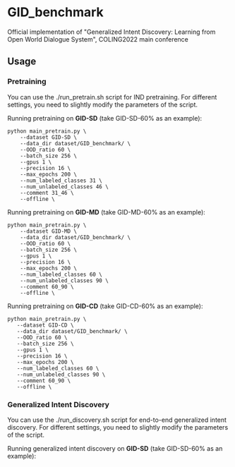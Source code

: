 # GID_benchmark
Official implementation of "Generalized Intent Discovery: Learning from Open World Dialogue System", COLING2022 main conference

## Usage

### Pretraining
You can use the ./run_pretrain.sh script for IND pretraining. For different settings, you need to slightly modify the parameters of the script.

Running pretraining on **GID-SD** (take GID-SD-60% as an example):
```
python main_pretrain.py \
    --dataset GID-SD \
    --data_dir dataset/GID_benchmark/ \
    --OOD_ratio 60 \
    --batch_size 256 \
    --gpus 1 \
    --precision 16 \
    --max_epochs 200 \
    --num_labeled_classes 31 \
    --num_unlabeled_classes 46 \
    --comment 31_46 \
    --offline \
```

Running pretraining on **GID-MD** (take GID-MD-60% as an example):
```
python main_pretrain.py \
    --dataset GID-MD \
    --data_dir dataset/GID_benchmark/ \
    --OOD_ratio 60 \
    --batch_size 256 \
    --gpus 1 \
    --precision 16 \
    --max_epochs 200 \
    --num_labeled_classes 60 \
    --num_unlabeled_classes 90 \
    --comment 60_90 \
    --offline \
 ```
 
 Running pretraining on **GID-CD** (take GID-CD-60% as an example):
 ```
 python main_pretrain.py \
    --dataset GID-CD \
    --data_dir dataset/GID_benchmark/ \
    --OOD_ratio 60 \
    --batch_size 256 \
    --gpus 1 \
    --precision 16 \
    --max_epochs 200 \
    --num_labeled_classes 60 \
    --num_unlabeled_classes 90 \
    --comment 60_90 \
    --offline \
 ```
 
### Generalized Intent Discovery
You can use the ./run_discovery.sh script for end-to-end generalized intent discovery. For different settings, you need to slightly modify the parameters of the script.
 
Running generalized intent discovery on **GID-SD** (take GID-SD-60% as an example):
```


```
